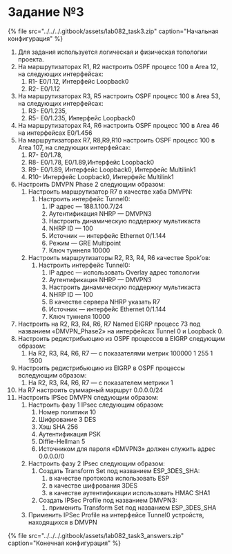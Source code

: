 # Задание №3

{% file src="../../../.gitbook/assets/lab082\_task3.zip" caption="Начальная конфигурация" %}

1. Для задания используется логическая и физическая топологии проекта.
2. На маршрутизаторах R1, R2 настроить OSPF процесс 100 в Аrea 12, на следующих интерфейсах:
   1. R1- E0/1.12, Интерфейс Loopback0
   2. R2- E0/1.12
3. На маршрутизаторах R3, R5 настроить OSPF процесс 100 в Аrea 53, на следующих интерфейсах:
   1. R3- E0/1.235,
   2. R5- E0/1.235, Интерфейс Loopback0
4. На маршрутизаторах R4, R6 настроить OSPF процесс 100 в Аrea 46 на интерфейсах E0/1.456
5. На маршрутизаторах R7, R8,R9,R10 настроить OSPF процесс 100 в Аrea 107, на следующих интерфейсах:
   1. R7- E0/1.78,
   2. R8- E0/1.78, E0/1.89,Интерфейс Loopback0
   3. R9- E0/1.89, Интерфейс Loopback0, Интерфейс Multilink1
   4. R10- Интерфейс Loopback0, Интерфейс Multilink1
6. Настроить DMVPN Phase 2 следующим образом:
   1. Настроить маршрутизатор R7 в качестве хаба DMVPN:
      1. Настроить интерфейс Tunnel0:
         1. IP адрес — 188.1.100.7/24
         2. Аутентификация NHRP — DMVPN3
         3. Настроить динамическую поддержку мультикаста
         4. NHRP ID — 100
         5. Источник — интерфейс Ethernet 0/1.144
         6. Режим — GRE Multipoint
         7. Ключ туннеля 10000
   2. Настроить маршрутизаторы R2, R3, R4, R6 качеcтве Spok’ов:
      1. Настроить интерфейс Tunnel0:
         1. IP адрес — использовать Overlay адрес топологии
         2. Аутентификация NHRP — DMVPN3
         3. Настроить динамическую поддержку мультикаста
         4. NHRP ID — 100
         5. В качестве сервера NHRP указать R7
         6. Источник — интерфейс Ethernet 0/1.144
         7. Ключ туннеля 10000
7. Настроить на R2, R3, R4, R6, R7 Named EIGRP процесс 73 под названием «DMVPN\_Phase2» на интерфейсах Tunnel 0 и Loopback 0.
8. Настроить редистрибьюцию из OSPF процессов в EIGRP следующим образом:
   1. На R2, R3, R4, R6, R7 — с показателями метрик 100000 1 255 1 1500
9. Настроить редистрибьюцию из EIGRP в OSPF процессы вследующим образом:
   1. На R2, R3, R4, R6, R7 — с показателем метрики 1
10. На R7 настроить суммарный маршрут 0.0.0.0/24
11. Настроить IPSec DMVPN следующим образом:
    1. Настроить фазу 1 IPsec следующим образом:
       1. Номер политики 10
       2. Шифрование 3 DES
       3. Хэш SHA 256
       4. Аутентификация PSK
       5. Diffie-Hellman 5
       6. Источником для пароля «DMVPN3» должен служить адрес 0.0.0.0/0
    2. Настроить фазу 2 IPsec следующим образом:
       1. Создать Transform Set под названием ESP\_3DES\_SHA:
          1. в качестве протокола использовать ESP
          2. в качестве шифрования 3DES
          3. в качестве аутентификации использовать HMAC SHA1
       2. Создать IPSec Profile под названием DMVPN3:
          1. применить Transform Set под названием ESP\_3DES\_SHA
    3. Применить IPSec Profile на интерфейсе Tunnel0 устройств, находящихся в DMVPN

{% file src="../../../.gitbook/assets/lab082\_task3\_answers.zip" caption="Конечная конфигурация" %}

